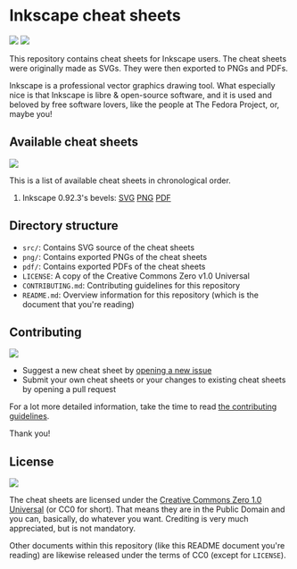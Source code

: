 Inkscape cheat sheets
====================

![](https://forthebadge.com/images/badges/built-with-love.svg)
![](https://forthebadge.com/images/badges/for-you.svg)

This repository contains cheat sheets for Inkscape users. The cheat sheets were
originally made as SVGs. They were then exported to PNGs and PDFs.

Inkscape is a professional vector graphics drawing tool. What especially nice
is that Inkscape is libre & open-source software, and it is used and beloved by
free software lovers, like the people at The Fedora Project, or, maybe you!

Available cheat sheets
----------------------

![](https://forthebadge.com/images/badges/check-it-out.svg)

This is a list of available cheat sheets in chronological order.

1. Inkscape 0.92.3's bevels: [SVG](svg/bevels.svg) [PNG](png/bevels.svg)
[PDF](pdf/bevels.pdf)

Directory structure
-------------------

- `src/`: Contains SVG source of the cheat sheets
- `png/`: Contains exported PNGs of the cheat sheets
- `pdf/`: Contains exported PDFs of the cheat sheets
- `LICENSE`: A copy of the Creative Commons Zero v1.0 Universal
- `CONTRIBUTING.md`: Contributing guidelines for this repository
- `README.md`: Overview information for this repository (which is the document
that you're reading)

Contributing
------------

![](https://forthebadge.com/images/badges/fuck-it-ship-it.svg)

- Suggest a new cheat sheet by [opening a new issue][o-issh]
- Submit your own cheat sheets or your changes to existing cheat sheets by
opening a pull request

For a lot more detailed information, take the time to read [the contributing
guidelines](CONTRIBUTING.md).

Thank you!

[o-issh]: https://github.com/svgsalad/inkscape-svg-cheat/issues/new

License
-------

![](https://forthebadge.com/images/badges/cc-0.svg)

The cheat sheets are licensed under the [Creative Commons Zero 1.0
Universal][cc0-link] (or CC0 for short). That means they are in the Public
Domain and you can, basically, do whatever you want. Crediting is very much
appreciated, but is not mandatory.

Other documents within this repository (like this README document you're
reading) are likewise released under the terms of CC0 (except for `LICENSE`).

[cc0-link]: https://creativecommons.org/publicdomain/zero/1.0/

<!-- Use this text instead if the repository
has a non-CC0-licensed cheat sheet  -->

<!--

Different cheat sheets are licensed under different licenses. Each cheat sheet
entry in the section "Available cheat sheets" (above) is written along with its
license's name. If you wish to download and use a cheat sheet, please read its
license first (or at least a TL;DR version of it) to know your rights. All
licenses used are placed inside the `LICENSE/` folder.

Other documents within this repository (like this README document you're
reading) are released under the terms of [Creative Commons Zero 1.0
Universal][cc0-link] (except for `LICENSE`).

-->

